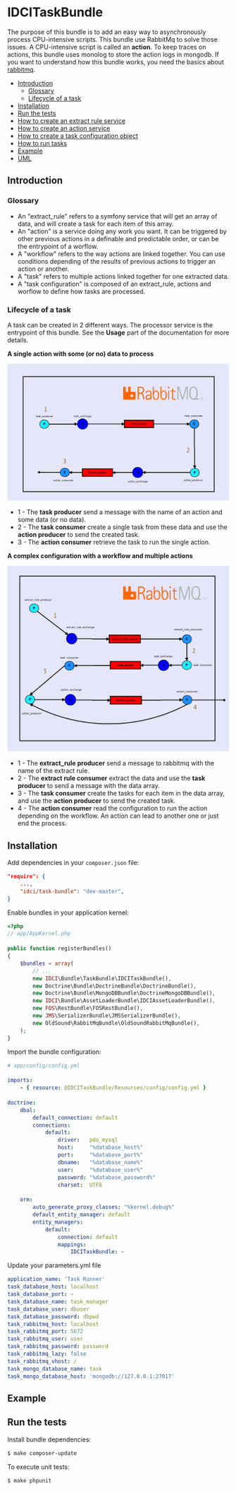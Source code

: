 IDCITaskBundle
=============

The purpose of this bundle is to add an easy way to asynchronously process CPU-intensive scripts. This bundle use RabbitMq to solve those issues.
A CPU-intensive script is called an **action**. To keep traces on actions, this bundle uses monolog to store the action logs in mongodb.
If you want to understand how this bundle works, you need the basics about [rabbitmq](http://www.rabbitmq.com/).

- [Introduction](#introduction)
    - [Glossary](#glossary)
    - [Lifecycle of a task](#lifecycle-of-a-task)
- [Installation](#installation)
- [Run the tests](#run-the-tests)
- [How to create an extract rule service](Resources/doc/how_to_create_extract_rule_service.md)
- [How to create an action service](Resources/doc/how_to_create_action_service.md)
- [How to create a task configuration object](Resources/doc/how_to_create_task_configuration_object.md)
- [How to run tasks](Resources/doc/how_to_run_tasks.md)
- [Example](Resources/doc/example.md)
- [UML](Resources/doc/uml.md)

Introduction
------------

### Glossary

* An "extract_rule" refers to a symfony service that will get an array of data, and will create a task for each item of this array.
* An "action" is a service doing any work you want. It can be triggered by other previous actions in a definable and predictable order, or can be the entrypoint of a worflow.
* A "workflow" refers to the way actions are linked together. You can use conditions depending of the results of previous actions to trigger an action or another.
* A "task" refers to multiple actions linked together for one extracted data.
* A "task configuration" is composed of an extract_rule, actions and worflow to define how tasks are processed.

### Lifecycle of a task

A task can be created in 2 different ways. The processor service is the entrypoint of this bundle. See the **Usage** part of the documentation for more details.

**A single action with some (or no) data to process**

![Task lifecycle](Resources/doc/images/task-lifecycle-single.png)

* 1 - The **task producer** send a message with the name of an action and some data (or no data).
* 2 - The **task consumer** create a single task from these data and use the **action producer** to send the created task.
* 3 - The **action consumer** retrieve the task to run the single action.

**A complex configuration with a workflow and multiple actions**

![Task lifecycle](Resources/doc/images/task-lifecycle-configuration.png)

* 1 - The **extract_rule producer** send a message to rabbitmq with the name of the extract rule.
* 2 - The **extract rule consumer** extract the data and use the **task producer** to send a message with the data array.
* 3 - The **task consumer** create the tasks for each item in the data array, and use the **action producer** to send the created task.
* 4 - The **action consumer** read the configuration to run the action depending on the workflow. An action can lead to another one or just end the process.

Installation
------------

Add dependencies in your `composer.json` file:
```json
"require": {
    ...,
    "idci/task-bundle": "dev-master",
}
```

Enable bundles in your application kernel:
```php
<?php
// app/AppKernel.php

public function registerBundles()
{
    $bundles = array(
        // ...
        new IDCI\Bundle\TaskBundle\IDCITaskBundle(),
        new Doctrine\Bundle\DoctrineBundle\DoctrineBundle(),
        new Doctrine\Bundle\MongoDBBundle\DoctrineMongoDBBundle(),
        new IDCI\Bundle\AssetLoaderBundle\IDCIAssetLoaderBundle(),
        new FOS\RestBundle\FOSRestBundle(),
        new JMS\SerializerBundle\JMSSerializerBundle(),
        new OldSound\RabbitMqBundle\OldSoundRabbitMqBundle(),
    );
}
```

Import the bundle configuration:
```yml
# app/config/config.yml

imports:
    - { resource: @IDCITaskBundle/Resources/config/config.yml }

doctrine:
    dbal:
        default_connection: default
        connections:
            default:
                driver:   pdo_mysql
                host:     "%database_host%"
                port:     "%database_port%"
                dbname:   "%database_name%"
                user:     "%database_user%"
                password: "%database_password%"
                charset:  UTF8

    orm:
        auto_generate_proxy_classes: "%kernel.debug%"
        default_entity_manager: default
        entity_managers:
            default:
                connection: default
                mappings:
                    IDCITaskBundle: ~
```

Update your parameters.yml file
```yml
application_name: 'Task Runner'
task_database_host: localhost
task_database_port: ~
task_database_name: task_manager
task_database_user: dbuser
task_database_password: dbpwd
task_rabbitmq_host: localhost
task_rabbitmq_port: 5672
task_rabbitmq_user: user
task_rabbitmq_password: password
task_rabbitmq_lazy: false
task_rabbitmq_vhost: /
task_mongo_database_name: task
task_mongo_database_host: 'mongodb://127.0.0.1:27017'
```


Example
-------


Run the tests
-------------

Install bundle dependencies:
```sh
$ make composer-update
```

To execute unit tests:
```sh
$ make phpunit
```
